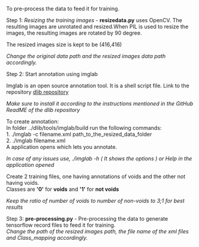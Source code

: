 To pre-process the data to feed it for training.


Step 1: *Resizing the training images* - **resizedata.py** uses OpenCV. The resulting images are unrotated and resized.When PIL is used to resize the images, the resulting images are rotated by 90 degree. <br/>

The resized images size is kept to be (416,416)<br/>

*Change the original data path and the resized images data path accordingly.*

Step 2: Start annotation using imglab

Imglab is an open source annotation tool. 
It is a shell script file. Link to the repository [dlib repository](https://github.com/davisking/dlib)

*Make sure to install it according to the instructions mentioned in the GitHub ReadME of the dlib repository*

To create annotation:<br/>
  In folder ../dlib/tools/imglab/build run the following commands:<br/>
    1. ./imglab -c filename.xml path_to_the_resized_data_folder<br/>
    2. ./imglab filename.xml  <br/>
          A application opens which lets you annotate.<br/>
         
*In case of any issues use, ./imglab -h ( It shows the options ) or Help in the application opened*
    
Create 2 training files, one having annotations of voids and the other not having voids.<br/>
Classes are **'0'** for **voids** and **'1'** for **not voids**

*Keep the ratio of number of voids to number of non-voids to 3;1 for best results*<br/>

Step 3: **pre-processing.py** - Pre-processing the data to generate tensorflow record files to feed it for training.<br/>
*Change the path of the resized images path, the file name of the xml files and Class_mapping accordingly.*

